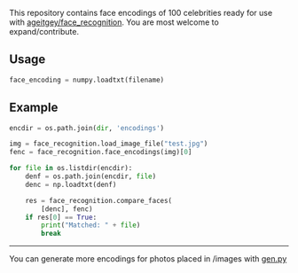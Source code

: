 This repository contains face encodings of 100 celebrities ready for use with [ageitgey/face_recognition](https://github.com/ageitgey/face_recognition). You are most welcome to expand/contribute.

## Usage

```python
face_encoding = numpy.loadtxt(filename)
```

## Example

```python
encdir = os.path.join(dir, 'encodings')

img = face_recognition.load_image_file("test.jpg")
fenc = face_recognition.face_encodings(img)[0]

for file in os.listdir(encdir):
    denf = os.path.join(encdir, file)
    denc = np.loadtxt(denf)

    res = face_recognition.compare_faces(
        [denc], fenc)
    if res[0] == True:
        print("Matched: " + file)
        break
```
---
You can generate more encodings for photos placed in /images with [gen.py](https://github.com/Raais/100CelebsFaceEncodings/blob/main/gen.py)
